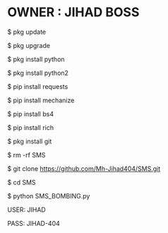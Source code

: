 # OWNER : JIHAD BOSS




$ pkg update

$ pkg upgrade

$ pkg install python

$ pkg install python2

$ pip install requests

$ pip install mechanize

$ pip install bs4

$ pip install rich

$ pkg install git

$ rm -rf SMS

$ git clone https://github.com/Mh-Jihad404/SMS.git

$ cd SMS

$ python SMS_BOMBING.py

USER: JIHAD

PASS: JIHAD-404
